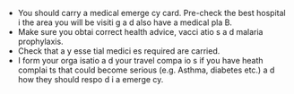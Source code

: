 [Title]: # (медицинская)
[Order]: # (4)

*   You should carry a medical emerge
cy card. Pre-check the best hospital i
 the area you will be visiti
g a
d also have a medical pla
 B.
*    Make sure you obtai
 correct health advice, vacci
atio
s a
d malaria prophylaxis.
*   Check that a
y esse
tial medici
es required are carried.
*   I
form your orga
isatio
 a
d your travel compa
io
s if you have heath complai
ts that could become serious (e.g. Asthma, diabetes etc.) a
d how they should respo
d i
 a
 emerge
cy.